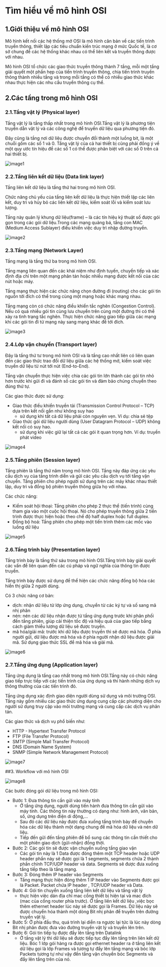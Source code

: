 # Tìm hiểu về mô hình OSI

##  1.Giới thiệu về mô hình OSI
 
Mô hình kết nối các hệ thống mở OSI là mô hình căn bản về các tiến trình truyền thông, thiết lập các tiêu chuẩn kiến trúc mạng ở mức Quốc tế, là cơ sở chung để các hệ thống khác nhau có thể liên kết và truyền thông được với nhau. 

Mô hình OSI tổ chức các giao thức truyền thông thành 7 tầng, mỗi một tầng giải quyết một phần hẹp của tiến trình truyền thông, chia tiến trình truyền thông thành nhiều tầng và trong mỗi tầng có thể có nhiều giao thức khác nhau thực hiện các nhu cầu truyền thông cụ thể.


## 2.Các tầng trong mô hình OSI

### 2.1.Tầng vật lý (Physical layer)

Tầng vật lý là tầng thấp nhất trong mô hình OSI.Tầng vật lý là phương tiện truyền dẫn vật lý và các công nghệ để truyền dữ liệu qua phương tiện đó.

Đây cũng là tầng nơi dữ liệu được chuyển đổi thành một luồng bit, là một chuỗi gồm các số 1 và 0. Tầng vật lý của cả hai thiết bị cũng phải đồng ý về một quy ước tín hiệu để các số 1 có thể được phân biệt với các số 0 trên cả hai thiết bị.

![image1](/HoangNH/2.TimhieuOSI/image/image1.png)

### 2.2.Tầng liên kết dữ liệu (Data link layer)

Tầng liên kết dữ liệu là tầng thứ hai trong mô hình OSI.

Chức năng chủ yếu của tầng liên kết dữ liệu là thực hiện thiết lập các liên kết, duy trì và hủy bỏ các liên kết dữ liệu, kiểm soát lỗi và kiểm soát lưu lượng.

Tầng này quản lý khung dữ liệu(frame) – là các tín hiệu kỹ thuật số được gói gọn trong các gói dữ liệu.Trong các mạng quảng bá, tầng con MAC (Medium Access Sublayer) điều khiển việc duy trì nhập đường truyền.

![image2](/HoangNH/2.TimhieuOSI/image/image2.png)
### 2.3.Tầng mạng (Network Layer)

Tầng mạng là tầng thứ ba trong mô hình OSI.

Tầng mạng liên quan đến các khái niệm như định tuyến, chuyển tiếp và xác định địa chỉ trên một mạng phân tán hoặc nhiều mạng được kết nối của các nút hoặc máy. 

Tầng mạng thực hiện các chức năng chọn đường đi (routing) cho các gói tin nguồn tới đích có thể trong cùng một mạng hoặc khác mạng nhau. 

Tầng mạng còn có chức năng điều khiển tắc nghẽn (Congestion Control). Nếu có quá nhiều gói tin cùng lưu chuyển trên cùng một đường thì có thể xảy ra tình trạng tắc nghẽn. Thực hiện chức năng giao tiếp giữa các mạng khi các gói tin đi từ mạng này sang mạng khác để tới đích.

![image3](/HoangNH/2.TimhieuOSI/image/image3.png)
### 2.4.Lớp vận chuyển (Transport layer)

Đây là tầng thứ tư trong mô hình OSI và là tầng cao nhất liên có liên quan đến các giao thức trao đổi dữ liệu giữa các hệ thống mở, kiểm soát việc truyền dữ liệu từ nút tới nút (End-to-End).

Tầng vận chuyển thực hiện việc chia các gói tin lớn thành các gói tin nhỏ hơn trước khi gửi đi và đánh số các gói tin và đảm bảo chúng chuyển theo đúng thứ tự.

Các giao thức được sử dụng:

- Giao thức điều khiển truyền tải (Transmission Control Protocol – TCP) dựa trên kết nối gần như không suy hao
  + sử dụng khi tất cả dữ liệu phải còn nguyên vẹn. Ví dụ: chia sẻ tệp
- Giao thức gói dữ liệu người dùng (User Datagram Protocol – UDP) không kết nối có suy hao.
  + sử dụng khi việc giữ lại tất cả các gói ít quan trọng hơn. Ví dụ: truyền phát video

![image4](/HoangNH/2.TimhieuOSI/image/image4.png)

### 2.5.Tầng phiên (Session layer)

Tầng phiên là tầng thứ năm trong mô hình OSI. Tầng này đáp ứng các yêu cầu dịch vụ của tầng trình diễn và gửi các yêu cầu dịch vụ tới tầng vận chuyển.
Tầng phiên cho phép người sử dụng trên các máy khác nhau thiết lập, duy trì và đồng bộ phiên truyền thông giữa họ với nhau.

Các chức năng: 

- Kiểm soát hội thoại: Tầng phiên cho phép 2 thực thể (tiến trình) cùng tham gia vào một cuộc hội thoại. Nó cho phép truyền thông giữa 2 tiến trình được thực hiện hoặc theo chế độ half duplex hoặc full duplex.
- Đồng bộ hoá: Tầng phiên cho phép một tiến trình thêm các mốc vào luồng dữ liệu

![image5](/HoangNH/2.TimhieuOSI/image/image5.png)

### 2.6.Tầng trình bày (Presentation layer)

Tầng trình bày là tầng thứ sáu trong mô hình OSI.Tầng trình bày giải quyết các vấn đề liên quan đến các cú pháp và ngữ nghĩa của thông tin được truyền.

Tầng trình bày được sử dụng để thể hiện các chức năng đồng bộ hóa các hiển thị giữa 2 người dùng.

Có 3 chức năng cơ bản:

- dịch: nhận dữ liệu từ lớp ứng dụng, chuyển từ các ký tự và số sang mã nhị phân
- nén: nén các dữ liệu nhận được từ tầng ứng dụng trước khi phân phối đến tầng phiên, giúp cải thiện tốc độ và hiệu quả của giao tiếp bằng cách giảm thiểu lượng dữ liệu sẽ được truyền.
- mã hóa/giải mã: trước khi dữ liệu được truyền thì sẽ được mã hóa. Ở phía người gửi, dữ liệu được mã hóa và ở phía người nhận dữ liệu được giải mã. Sử dụng giao thức SSL để mã hóa và giải mã.

![image6](/HoangNH/2.TimhieuOSI/image/image6.png)

### 2.7.Tầng ứng dụng (Application layer)
Tầng ứng dụng là tầng cao nhất trong mô hình OSI.Tầng này có chức năng giao tiếp trực tiếp với các tiến trình của ứng dụng và thi hành những dịch vụ thông thường của các tiến trình đó.

Tầng ứng dụng xác định giao diện người dùng sử dụng và môi trường OSI. Tầng này gồm nhiều các giao thức ứng dụng cung cấp các phương diện cho người sử dụng truy cập vào môi trường mạng và cung cấp các dịch vụ phân tán.

Các giao thức và dịch vụ phổ biến như:
- HTTP - Hypertext Transfer Protocol
- FTP (File Transfer Protocol)
- SMTP (Simple Mail Transfer Protocol)
- DNS (Domain Name System)
- SNMP (Simple Network Management Protocol)

![image7](/HoangNH/2.TimhieuOSI/image/image7.png)


##3. Workflow với mô hình OSI

![image8](/HoangNH/2.TimhieuOSI/image/image8.avif)

Các bước đóng gói dữ liệu trong mô hình OSI:
- Bước 1: Đưa thông tin cần gửi vào máy tính
  - Ở tầng ứng dụng, người dùng tiến hành đưa thông tin cần gửi vào máy tính. Các thông tin này thường có dạng như: hình ảnh, văn bản, số, ứng dụng trên điện di động,...
  - Sau đó các dữ liệu này được đưa xuống tầng trình bày để chuyển hóa các dữ liệu thành một dạng chung để mã hóa dữ liệu và nén dữ liệu.
  - Tiếp đến gửi đến tầng phiên để bổ sung các thông tin cần thiết cho một phiên giao dịch (gửi-nhận) đồng thời.
- Bước 2: Các gói tin sẽ được vận chuyển xuống tầng giao vận
  - Các gói tin này là 1 Data được đóng thêm một TCP header hoặc UDP header phần này sẽ được gọi là 1 segments, segments chứa 2 thành phần chính TCP/UDP header và data. Segments sẽ được đưa xuống tầng tiếp theo là tầng mạng.
- Bước 3: Đóng thêm IP header vào Segments
  - Tầng mạng thực hiện đóng thêm 1 IP header vào Segments được gọi là Packet. Packet chứa IP header , TCP/UDP header và Data.
- Bước 4: Gói tin chuyển xuống tầng liên kết dữ liệu và tầng vật lý
  - thực hiện việc dán địa chỉ mac cổng thiết bị hiện tại và mac đích (mac của cổng router phía trước). Ở tầng liên kết dữ liệu ,việc bọc thêm ethernet header lúc này sẽ được gọi là Frames. Dữ liệu này sẽ được chuyển hóa thành một dòng Bit nhị phân để truyền trên đường truyền vật lý.
- Bước 5: Ở phía đầu thu, quá trình lại diễn ra ngược lại tức là lúc này dòng Bit nhị phân được đưa vào đường truyền vật lý và truyền lên trên.
- Bước 6: Gói tin tiếp tụ được đẩy lên tầng trên Datalink
  - Ở tầng vật lý thì dữ liệu sẽ được tiếp tục đẩy lên tầng trên liên kết dữ liệu. Bóc 1 lớp gói hàng ra được gọi ethernet header ra ở tầng liên kết dữ liệu gọi là lớp Frames và tương tự đẩy lên tầng mạng và bóc lớp Packets tương tự như vậy đến tầng vận chuyển bóc Segments và đẩy lên tầng trên của nó.




